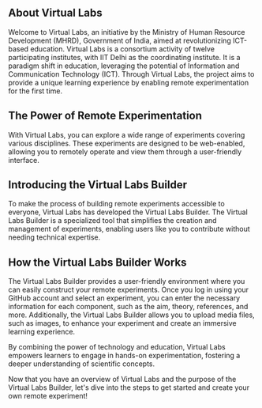 ## About Virtual Labs

Welcome to Virtual Labs, an initiative by the Ministry of Human Resource Development (MHRD), Government of India, aimed at revolutionizing ICT-based education. Virtual Labs is a consortium activity of twelve participating institutes, with IIT Delhi as the coordinating institute. It is a paradigm shift in education, leveraging the potential of Information and Communication Technology (ICT). Through Virtual Labs, the project aims to provide a unique learning experience by enabling remote experimentation for the first time.

## The Power of Remote Experimentation

With Virtual Labs, you can explore a wide range of experiments covering various disciplines. These experiments are designed to be web-enabled, allowing you to remotely operate and view them through a user-friendly interface.

## Introducing the Virtual Labs Builder

To make the process of building remote experiments accessible to everyone, Virtual Labs has developed the Virtual Labs Builder. The Virtual Labs Builder is a specialized tool that simplifies the creation and management of experiments, enabling users like you to contribute without needing technical expertise.

## How the Virtual Labs Builder Works

The Virtual Labs Builder provides a user-friendly environment where you can easily construct your remote experiments. Once you log in using your GitHub account and select an experiment, you can enter the necessary information for each component, such as the aim, theory, references, and more. Additionally, the Virtual Labs Builder allows you to upload media files, such as images, to enhance your experiment and create an immersive learning experience.

By combining the power of technology and education, Virtual Labs empowers learners to engage in hands-on experimentation, fostering a deeper understanding of scientific concepts.

Now that you have an overview of Virtual Labs and the purpose of the Virtual Labs Builder, let's dive into the steps to get started and create your own remote experiment!
